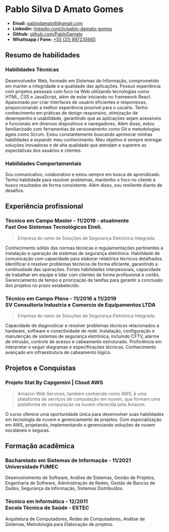 # Pablo Silva D Amato Gomes

- **Email:** [pablodamato6@gmail.com](mailto:pablodamato6@mail.com)
- **Linkedin:** [linkedin.com/in/pablo-damato-gomes](https://www.linkedin.com/in/pablo-damato-gomes/)
- **Github:** [github.com/PabloDamato](https://github.com/PabloDamato)
- **Whattsapp / Fone:** [+55 (31) 997235665](https://wa.me/+5531997235665)

## Resumo de habilidades

### Habilidades Técnicas

Desenvolvedor Web, formado em Sistemas de Informação, comprometido em manter a integridade e a qualidade das aplicações. Possuo experiência com projetos pessoais com foco na Web utilizando tecnologias como HTML, CSS e JavaScript, além de estar iniciando no framework React. Apaixonado por criar interfaces de usuário eficientes e responsivas, proporcionando a melhor experiência possível para o usuário. Tenho conhecimento em práticas de design responsivo, otimização de desempenho e usabilidade, garantindo que as aplicações sejam acessíveis e funcionais em diversos dispositivos e navegadores. Além disso, estou familiarizado com ferramentas de versionamento como Git e metodologias ágeis como Scrum. Estou constantemente buscando aprimorar minhas habilidades e expandir meu conhecimento. Meu objetivo é sempre entregar soluções inovadoras e de alta qualidade que atendam e superem as expectativas dos usuários e clientes.

### Habilidades Comportamentais

Sou comunicativo, colaborativo e estou sempre em busca de aprendizado. Tenho habilidade para resolver problemas, mantenho o foco no cliente e busco resultados de forma consistente. Além disso, sou resiliente diante de desafios.

## Experiência profissional

### Técnico em Campo Master - 11/2019 - atualmente<br>Fast One Sistemas Tecnológicos Eireli.

> Empresa do ramo de Soluções de Segurança Eletrônica Integrada.

Conhecimento sólido das normas técnicas e regulamentações pertinentes à instalação e operação de sistemas de segurança eletrônica. Habilidade de comunicação com capacidade para elaborar relatórios técnicos detalhados. Identificar e resolver problemas técnicos de forma eficiente, garantindo a continuidade das operações. Fortes habilidades interpessoais, capacidade de trabalhar em equipe e lidar com clientes de forma profissional e cortês. Gerenciamento de tempo e priorização de tarefas para garantir a conclusão dos projetos no prazo estabelecido.

### Técnico em Campo Pleno - 11/2016 a 11/2019<br>SV Consultoria Industria e Comercio de Equipamentos LTDA

> Empresa do ramo de Soluções de Segurança Eletrônica Integrada.

Capacidade de diagnosticar e resolver problemas técnicos relacionados a hardware, software e conectividade de rede. Instalação, configuração e manutenção de sistemas de segurança eletrônica, incluindo CFTV, alarme de intrusão, controle de acesso e cabeamento estruturado. Proficiência em interpretar e seguir diagramas e especificações técnicas. Conhecimento avançado em infraestrutura de cabeamento lógico.

## Projetos e Conquistas

### Projeto Stat By Capgemini | Cloud AWS

> Amazon Web Services, também conhecido como AWS, é uma plataforma de serviços de computação em nuvem, que formam uma plataforma de computação na nuvem oferecida pela Amazon.

O curso oferece uma oportunidade única para desenvolver suas habilidades em tecnologia de nuvem e gerenciamento de projetos. Com especialização em AWS, projetando, implementando e gerenciando soluções de nuvem escaláveis e seguras.

## Formação acadêmica

### Bacharelado em Sistemas de Informação - 11/2021<br>Universidade FUMEC

Desenvolvimento de Software, Análise de Sistemas, Gestão de Projetos, Engenharia de Software, Administração de Redes, Gestão de Bancos de Dados, Segurança da Informação, Sistemas Distribuídos.

### Técnico em Informática - 12/2011<br>Escola Técnica de Saúde - ESTEC

Arquitetura de Computadores, Redes de Computadores, Análise de Sistemas, Metodologia para Elaboração de projetos.
